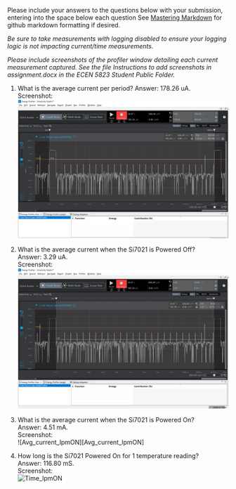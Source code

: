 Please include your answers to the questions below with your submission, entering into the space below each question
See [Mastering Markdown](https://guides.github.com/features/mastering-markdown/) for github markdown formatting if desired.

*Be sure to take measurements with logging disabled to ensure your logging logic is not impacting current/time measurements.*

*Please include screenshots of the profiler window detailing each current measurement captured.  See the file Instructions to add screenshots in assignment.docx in the ECEN 5823 Student Public Folder.* 

1. What is the average current per period?
   Answer: 178.26 uA.
   <br>Screenshot:  
   ![Avg_current_per_period][Avg_current_per_period]  
   
2. What is the average current when the Si7021 is Powered Off?  
   Answer: 3.29 uA.
   <br>Screenshot:  
   ![Avg_current_lpmOFF][Avg_current_lpmOFF]
   
3. What is the average current when the Si7021 is Powered On?  
   Answer: 4.51 mA.
   <br>Screenshot:  
   ![Avg_current_lpmON][Avg_current_lpmON]
   
4. How long is the Si7021 Powered On for 1 temperature reading?  
   Answer: 116.80 mS.
   <br>Screenshot:  
   ![Time_lpmON](Time_lpmON)
 
[Avg_current_per_period]: screenshots/Avg_current_per_period.PNG "Avg_current_per_period" 
[Avg_current_lpmOFF]: screenshots/Avg_current_lpmOFF.PNG "Avg_current_lpmOFF"
[vAvg_current_lpmON]: screenshots/Avg_current_lpmON.PNG "Avg_current_lpmON"
[Time_lpmON]: screenshots/Time_lpmON.PNG "Time_lpmON"


